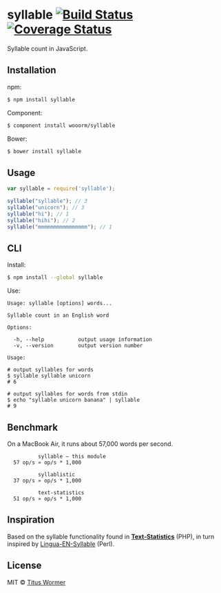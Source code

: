 # syllable [![Build Status](https://img.shields.io/travis/wooorm/syllable.svg?style=flat)](https://travis-ci.org/wooorm/syllable) [![Coverage Status](https://img.shields.io/coveralls/wooorm/syllable.svg?style=flat)](https://coveralls.io/r/wooorm/syllable?branch=master)

Syllable count in JavaScript.

## Installation

npm:
```bash
$ npm install syllable
```

Component:
```bash
$ component install wooorm/syllable
```

Bower:
```bash
$ bower install syllable
```

## Usage

```js
var syllable = require('syllable');

syllable("syllable"); // 3
syllable("unicorn"); // 3
syllable("hi"); // 1
syllable("hihi"); // 2
syllable("mmmmmmmmmmmmmmmm"); // 1
```

## CLI

Install:
```bash
$ npm install --global syllable
```

Use:
```
Usage: syllable [options] words...

Syllable count in an English word

Options:

  -h, --help           output usage information
  -v, --version        output version number

Usage:

# output syllables for words
$ syllable syllable unicorn
# 6

# output syllables for words from stdin
$ echo "syllable unicorn banana" | syllable
# 9
```

## Benchmark

On a MacBook Air, it runs about 57,000 words per second.


```
          syllable — this module
  57 op/s » op/s * 1,000

          syllablistic
  37 op/s » op/s * 1,000

          text-statistics
  51 op/s » op/s * 1,000
```

## Inspiration

Based on the syllable functionality found in [**Text-Statistics**](https://github.com/DaveChild/Text-Statistics) (PHP), in turn inspired by [Lingua-EN-Syllable](http://search.cpan.org/~gregfast/Lingua-EN-Syllable-0.251/) (Perl).

## License

MIT © [Titus Wormer](http://wooorm.com)
